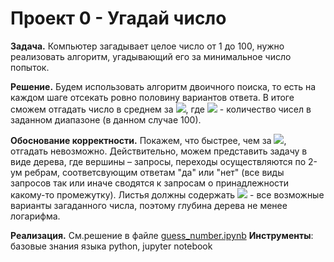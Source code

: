 
# Проект 0 - Угадай число
**Задача.** Компьютер загадывает целое число от 1 до 100, нужно реализовать алгоритм, угадывающий его за минимальное число попыток.

**Решение.** Будем использовать алгоритм двоичного поиска, то есть на каждом шаге отсекать ровно половину вариантов ответа. В итоге сможем отгадать число в среднем за <img src="https://render.githubusercontent.com/render/math?math=O(\log n)">, где <img src="https://render.githubusercontent.com/render/math?math=n"> - количество чисел в заданном диапазоне (в данном случае 100).

**Обоснование корректности.** Покажем, что быстрее, чем за <img src="https://render.githubusercontent.com/render/math?math=O(\log n)">, отгадать невозможно. Действительно, можем представить задачу в виде дерева, где вершины – запросы, переходы осуществляются по 2-ум ребрам, соответсвующим ответам "да" или "нет" (все виды запросов так или иначе сводятся к запросам о принадлежности какому-то промежутку). Листья должны содержать <img src="https://render.githubusercontent.com/render/math?math=n"> - все возможные варианты загаданного числа, поэтому глубина дерева не менее логарифма.

**Реализация.** См.решение в файле [guess_number.ipynb](https://github.com/Anaiya798/Skillfactory/blob/main/module_0/guess_number.ipynb)
**Инструменты**: базовые знания языка python, jupyter notebook
